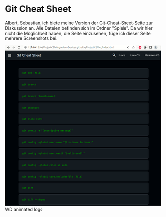 # Git Cheat Sheet

Albert, Sebastian, ich biete meine Version der Git-Cheat-Sheet-Seite zur Diskussion an.
Alle Dateien befinden sich im Ordner "Spiele".
Da wir hier nicht die Möglichkeit haben, die Seite einzusehen, füge ich dieser Seite mehrere Screenshots bei.

![Screenshot Animations](scr.gif)WD animated logo